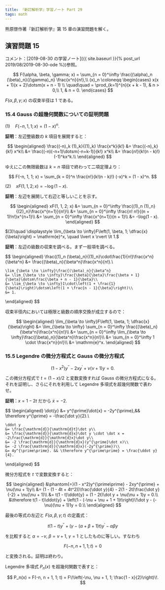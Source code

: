 ```yaml
---
title: 『新訂解析学』学習ノート Part 29
tags: math
---
```


熊原啓作著『新訂解析学』第 15 章の演習問題を解く。

## 演習問題 15

コメント：[2019-08-30 の学習ノート]({{ site.baseurl }}{% post_url 2019/08/2019-08-30-ode %})参照。

$$
F(\alpha, \beta, \gamma; x) = \sum_{n = 0}^\infty \frac{(\alpha)_n (\beta)_n}{(\gamma)_n} \frac{x^n}{n!},\\
(x)_n \coloneqq \begin{cases}
    x(x + 1)(x + 2)\dotsm(x + n - 1) \\ \quad\quad = \prod_{k=1}^{n}(x + k - 1), & n > 0,\\
    1, & n = 0.
\end{cases}
$$

$F(\alpha, \beta, \gamma; x)$ の収束半径は 1 である。

### 15.4 Gauss の超幾何関数についての証明問題

$(1)\quad F(-n, 1, 1; x) = (1 - x)^n.$

**証明**：左辺整級数の $k$ 項目を展開すると：

$$
\begin{aligned}
    \frac{(-n)_k (1)_k}{(1)_k} \frac{x^k}{k!}
    &= \frac{(-n)_k}{k!} x^k\\
    &= \frac{(-n)(-n+1)\dotsm(-n+k-1)}{k!} x^k\\
    &= \frac{n!}{k!(n - k)!} (-1)^kx^k.\\
\end{aligned}
$$

ゆえにこの無限級数は $k = n$ 項目で終わって二項定理より：

$$
F(-n, 1, 1; x) = \sum_{k = 0}^n \frac{n!}{k!(n - k)!} (-x)^k = (1 - x)^n.
$$

$(2)\quad xF(1, 1, 2; x) = -\log(1 - x).$

**証明**：左辺を展開して右辺と等しいことを示す。

$$
\begin{aligned}
    xF(1, 1, 2; x)
    &= \sum_{n = 0}^\infty \frac{(1)_n (1)_n}{(2)_n}\frac{x^{n+1}}{n!}\\
    &= \sum_{n = 0}^\infty \frac{n! n!}{(n + 1)!n!}x^{n+1}\\
    &= \sum_{n = 0}^\infty \frac{x^{n+1}}{n + 1}\\
    &= -\log(1 - x).
\end{aligned}
$$

$(3)\quad \displaystyle \lim_{\beta \to \infty}F\left(1, \beta, 1; \dfrac{x}{\beta}\right) = \mathrm{e}^x, \quad \lvert x \rvert \lt 1.$

**証明**：左辺の級数の収束を調べる。まず一般項を調べる。

$$
\begin{aligned}
    \frac{(1)_n (\beta)_n}{(1)_n}\cdot\frac{1}{n!}\frac{x^n}{\beta^n}
    &= \frac{(\beta)_n}{\beta^n}\frac{x^n}{n!}.\\

    \lim_{\beta \to \infty}\frac{(\beta)_n}{\beta^n}
    &= \lim_{\beta \to \infty}\frac{\beta}{\beta}\frac{\beta + 1}{\beta}\dotsm\frac{\beta + n - 1}{\beta}\\
    &= \lim_{\beta \to \infty}1\cdot\left(1 + \frac{1}{\beta}\right)\dotsm\left(1 + \frac{n - 1}{\beta}\right)\\
    &= 1.
\end{aligned}
$$

収束半径内においては極限と級数の順序交換が成立するので：

$$
\begin{aligned}
    \lim_{\beta \to \infty}F\left(1, \beta, 1; \dfrac{x}{\beta}\right)
    &= \lim_{\beta \to \infty} \sum_{n = 0}^\infty \frac{(\beta)_n}{\beta^n}\frac{x^n}{n!}\\
    &= \sum_{n = 0}^\infty \lim_{\beta \to \infty}\frac{(\beta)_n}{\beta^n}\frac{x^n}{n!}\\
    &= \sum_{n = 0}^\infty 1 \cdot \frac{x^n}{n!}\\
    &= \mathrm{e}^x.
\end{aligned}
$$

### 15.5 Legendre の微分方程式と Gauss の微分方程式

$$
(1 - x^2)y^{\prime\prime} - 2xy^{\prime} + \nu(\nu + 1)y = 0.
$$

この微分方程式で $t = (1 - x)/2$ と変数変換すれば Gauss の微分方程式になる。
それを証明し、さらにそれを利用して Legendre 多項式を超幾何関数で表わせ。

**証明**：$x = 1 - 2t$ だから $\dot{x} = -2.$

$$
\begin{aligned}
    \dot{y} &= y^{\prime}\dot{x} = -2y^{\prime},&& \therefore y^{\prime} = -\frac{\dot y}{2}.\\

    \ddot y
    &= \frac{\mathrm{d}}{\mathrm{d}t}\dot y\\
    &= \frac{\mathrm{d}}{\mathrm{d}x}\dot y \cdot \dot x = -2\frac{\mathrm{d}}{\mathrm{d}x}\dot y\\
    &= -2 \frac{\mathrm{d}}{\mathrm{d}x}(y^{\prime}\dot x)\\
    &= -2 \frac{\mathrm{d}}{\mathrm{d}x}(-2y^{\prime})\\
    &= 4y^{\prime\prime}. && \therefore y^{\prime\prime} = \frac{\ddot y}{4}.
\end{aligned}
$$

微分方程式を $t$ で変数変換すると：

$$
\begin{aligned}
    &\phantom{=}(1 - x^2)y^{\prime\prime} - 2xy^{\prime} + \nu(\nu + 1)y\\
    &= (1 - (1 - 4t + 4t^2))\frac{\ddot y}{4} - 2(1 - 2t)\frac{\dot y}{-2} + \nu(\nu + 1)\\
    &= t(1 - t)\ddot{y} + (1 - 2t)\dot y + \nu(\nu + 1)y = 0.\\
    &\therefore t(1 - t)\ddot{y} + \left(1 - (-\nu + \nu + 1 + 1)t\right)\!\dot y - (-\nu)(\nu + 1)1y = 0.\\
\end{aligned}
$$

最後の等式の左辺と $F(\alpha, \beta, \gamma; t)$ の定義式：

$$
t(1 - t)y^{\prime\prime} + (\gamma - (\alpha + \beta + 1)t)y^\prime - \alpha\beta y
$$

を比較すると $\alpha = -\nu,\;\beta = \nu + 1,\;\gamma = 1$ としたものに等しい。すなわち

$$
F(-n, n + 1, 1; t) = 0
$$

と変換される。証明は終わり。

Legendre 多項式 $P_n(x)$ を超幾何関数で表すと：

$$
P_n(x) = F(-n, n + 1, 1; t) = F\!\left(-\nu, \nu + 1, 1; \frac{1 - x}{2}\right)\!.
$$
